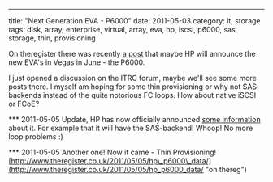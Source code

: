 ---
title: "Next Generation EVA - P6000"
date: 2011-05-03
category: it, storage
tags: disk, array, enterprise, virtual, array, eva, hp, iscsi, p6000, sas, storage, thin, provisioning

On theregister there was recently [a post](http://www.theregister.co.uk/2011/05/03/hp_fifth_gen_eva/ "on theregister") that maybe HP will announce the new EVA's in Vegas in June - the P6000.

I just opened a discussion on the ITRC forum, maybe we'll see some more posts there. I myself am hoping for some thin provisioning or why not SAS backends instead of the quite notorious FC loops. How about native iSCSI or FCoE?

\*\*\* 2011-05-05 Update, HP has now officially announced [some information](http://www.hp.com/hpinfo/newsroom/press/2011/110503c.html?mtxs=rss-corp-news  "on hp.com") about it. For example that it will have the SAS-backend! Whoop! No more loop problems :)

\*\*\* 2011-05-05 Another one! Now it came - Thin Provisioning! [http://www.theregister.co.uk/2011/05/05/hp\_p6000\_data/](http://www.theregister.co.uk/2011/05/05/hp_p6000_data/ "on thereg")
